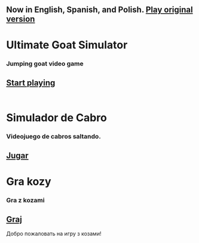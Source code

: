 ## Now in English, Spanish, and Polish. <a href="https://lb123658.github.io/goat">Play original version</a>
# Ultimate Goat Simulator
### Jumping goat video game
<a href="https://lb123658.github.io/goat/about" target="_blank">Start playing</a><br><br>
---
# Simulador de Cabro
### Videojuego de cabros saltando.
<a href="https://lb123658.github.io/goat/about?l=es" target="_blank">Jugar</a><br>
---
# Gra kozy
### Gra z kozami
<a href="https://lb123658.github.io/goat/about?l=pl" target="_blank">Graj</a><br>
---
Добро пожаловать на игру з козами! 
